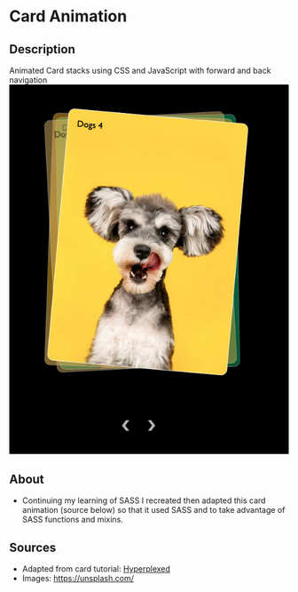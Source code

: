 # Card Animation

## Description

Animated Card stacks using CSS and JavaScript with forward and back navigation
![](images/cards.png)

## About

- Continuing my learning of SASS I recreated then adapted this card animation (source below) so that it used SASS and to take advantage of SASS functions and mixins.

## Sources

- Adapted from card tutorial: <a href="https://www.youtube.com/watch?v=6TYkDy54q4E">
  Hyperplexed
  </a>
- Images: <a href="https://unsplash.com/">https://unsplash.com/</a>
